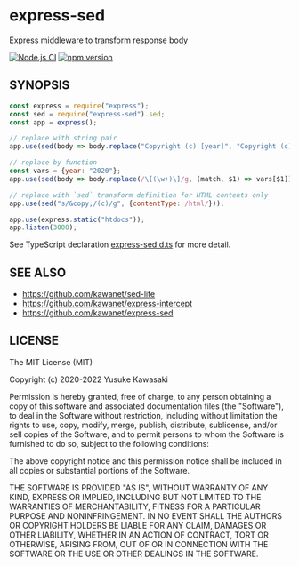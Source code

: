 # express-sed

Express middleware to transform response body

[![Node.js CI](https://github.com/kawanet/express-sed/workflows/Node.js%20CI/badge.svg?branch=master)](https://github.com/kawanet/express-sed/actions/)
[![npm version](https://badge.fury.io/js/express-sed.svg)](https://www.npmjs.com/package/express-sed)

## SYNOPSIS

```js
const express = require("express");
const sed = require("express-sed").sed;
const app = express();

// replace with string pair
app.use(sed(body => body.replace("Copyright (c) [year]", "Copyright (c) 2020")));

// replace by function
const vars = {year: "2020"};
app.use(sed(body => body.replace(/\[(\w+)\]/g, (match, $1) => vars[$1])));

// replace with `sed` transform definition for HTML contents only
app.use(sed("s/&copy;/(c)/g", {contentType: /html/}));

app.use(express.static("htdocs"));
app.listen(3000);
```

See TypeScript declaration
[express-sed.d.ts](https://github.com/kawanet/express-sed/blob/master/types/express-sed.d.ts)
for more detail.

## SEE ALSO

- https://github.com/kawanet/sed-lite
- https://github.com/kawanet/express-intercept
- https://github.com/kawanet/express-sed

## LICENSE

The MIT License (MIT)

Copyright (c) 2020-2022 Yusuke Kawasaki

Permission is hereby granted, free of charge, to any person obtaining a copy
of this software and associated documentation files (the "Software"), to deal
in the Software without restriction, including without limitation the rights
to use, copy, modify, merge, publish, distribute, sublicense, and/or sell
copies of the Software, and to permit persons to whom the Software is
furnished to do so, subject to the following conditions:

The above copyright notice and this permission notice shall be included in all
copies or substantial portions of the Software.

THE SOFTWARE IS PROVIDED "AS IS", WITHOUT WARRANTY OF ANY KIND, EXPRESS OR
IMPLIED, INCLUDING BUT NOT LIMITED TO THE WARRANTIES OF MERCHANTABILITY,
FITNESS FOR A PARTICULAR PURPOSE AND NONINFRINGEMENT. IN NO EVENT SHALL THE
AUTHORS OR COPYRIGHT HOLDERS BE LIABLE FOR ANY CLAIM, DAMAGES OR OTHER
LIABILITY, WHETHER IN AN ACTION OF CONTRACT, TORT OR OTHERWISE, ARISING FROM,
OUT OF OR IN CONNECTION WITH THE SOFTWARE OR THE USE OR OTHER DEALINGS IN THE
SOFTWARE.
